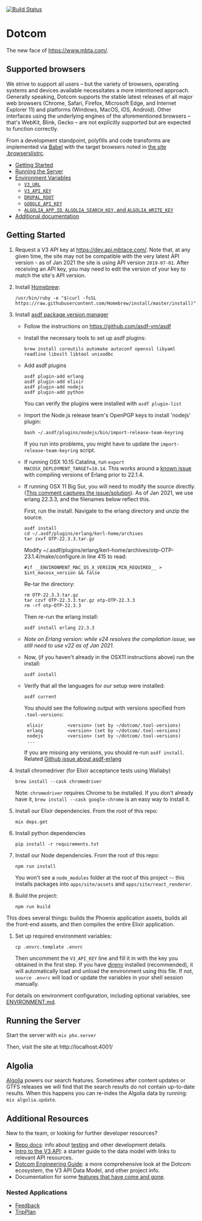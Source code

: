 [![Build Status](https://semaphoreci.com/api/v1/mbta/dotcom/branches/master/badge.svg)](https://semaphoreci.com/mbta/dotcom)

# Dotcom

The new face of https://www.mbta.com/. 

## Supported browsers 

We strive to support all users – but the variety of browsers, operating systems and devices available necessitates a more intentioned approach. Generally speaking, Dotcom supports the stable latest releases of all major web browsers (Chrome, Safari, Firefox, Microsoft Edge, and Internet Explorer 11) and platforms (Windows, MacOS, iOS, Android). 
Other interfaces using the underlying engines of the aforementioned browsers – that's WebKit, Blink, Gecko – are not explicitly supported but are expected to function correctly.

From a development standpoint, polyfills and code transforms are implemented via [Babel](https://babeljs.io/docs/en/next/babel-preset-env.html#browserslist-integration) with the target browsers noted in [the site .browserslistrc](apps/site/assets/.browserslistrc).


- [Getting Started](#getting-started)
- [Running the Server](#running-the-server)
- [Environment Variables](docs/ENVIRONMENT.md)
    - [`V3_URL`](docs/ENVIRONMENT.md#v3_url)
    - [`V3_API_KEY`](docs/ENVIRONMENT.md#v3_api_key)
    - [`DRUPAL_ROOT`](docs/ENVIRONMENT.md#drupal_root)
    - [`GOOGLE_API_KEY`](docs/ENVIRONMENT.md#google_api_key)
    - [`ALGOLIA_APP_ID`, `ALGOLIA_SEARCH_KEY`, and `ALGOLIA_WRITE_KEY`](docs/ENVIRONMENT.md#algolia_app_id-algolia_search_key-and-algolia_write_key)
- [Additional documentation](#additional-documentation)

## Getting Started

1. Request a V3 API key at https://dev.api.mbtace.com/. Note that, at
any given time, the site may not be compatible with the very latest API version - as of Jan 2021 the site is using API version `2019-07-01`. After receiving an API key, you may need to edit the version of your key to match the site's API version.

1. Install [Homebrew](https://docs.brew.sh/Installation.html):
    ```
    /usr/bin/ruby -e "$(curl -fsSL https://raw.githubusercontent.com/Homebrew/install/master/install)"
    ```

1. Install [asdf package version manager](https://github.com/asdf-vm/asdf)
   * Follow the instructions on https://github.com/asdf-vm/asdf
   * Install the necessary tools to set up asdf plugins:

     ```
     brew install coreutils automake autoconf openssl libyaml readline libxslt libtool unixodbc
     ```

   * Add asdf plugins

     ```
     asdf plugin-add erlang
     asdf plugin-add elixir
     asdf plugin-add nodejs
     asdf plugin-add python
     ```
     You can verify the plugins were installed with `asdf plugin-list`

   * Import the Node.js release team's OpenPGP keys to install 'nodejs' plugin:

     ```
     bash ~/.asdf/plugins/nodejs/bin/import-release-team-keyring
     ```

     If you run into problems, you might have to update the `import-release-team-keyring` script.

   * If running OSX 10.15 Catalina, run `export MACOSX_DEPLOYMENT_TARGET=10.14`.
     This works around a [known issue](https://github.com/asdf-vm/asdf-erlang/issues/116)
     with compiling versions of Erlang prior to 22.1.4.

   * If running OSX 11 Big Sur, you will need to modify the source directly.
     ([This comment captures the issue/solution](https://github.com/asdf-vm/asdf-erlang/issues/161#issuecomment-731558207)). As of Jan 2021, we use erlang 22.3.3, and the filenames below reflect this.

     First, run the install. Navigate to the erlang directory and unzip the source.

     ```
     asdf install
     cd ~/.asdf/plugins/erlang/kerl-home/archives
     tar zxvf OTP-22.3.3.tar.gz
     ```
     Modify ~/.asdf/plugins/erlang/kerl-home/archives/otp-OTP-23.1.4/make/configure.in line 415 to read:
     ```
     #if __ENVIRONMENT_MAC_OS_X_VERSION_MIN_REQUIRED__ > $int_macosx_version && false
     ```
     Re-tar the directory:
     ```
     rm OTP-22.3.3.tar.gz
     tar czvf OTP-22.3.3.tar.gz otp-OTP-22.3.3
     rm -rf otp-OTP-22.3.3
     ```
     Then re-run the erlang install:
     ```
     asdf install erlang 22.3.3
     ```
   
   * _Note on Erlang version:  while v24 resolves the compilation issue, we still need to use v22 as of Jan 2021._

   * Now, (if you haven't already in the OSX11 instructions above) run the install:

     ```
     asdf install
     ```

   * Verify that all the languages for our setup were installed:

     ```
     asdf current
     ```

     You should see the following output with versions specified from `.tool-versions`:

     ```
      elixir         <version> (set by ~/dotcom/.tool-versions)
      erlang         <version> (set by ~/dotcom/.tool-versions)
      nodejs         <version> (set by ~/dotcom/.tool-versions)
      ...
     ```

     If you are missing any versions, you should re-run `asdf install`. Related [Github issue about asdf-erlang](https://github.com/asdf-vm/asdf-erlang/issues/57)

1. Install chromedriver (for Elixir acceptance tests using Wallaby)
    ```
    brew install --cask chromedriver
    ```
   Note: `chromedriver` requires Chrome to be installed. If you don't already
   have it, `brew install --cask google-chrome` is an easy way to install it.

1. Install our Elixir dependencies. From the root of this repo:
    ```
    mix deps.get
    ```

1. Install python dependencies
    ```
    pip install -r requirements.txt
    ```

1. Install our Node dependencies. From the root of this repo:
    ```
    npm run install
    ```
    You won't see a `node_modules` folder at the root of this project -- this installs packages into `apps/site/assets` and `apps/site/react_renderer`.

1.  Build the project:
    ```
    npm run build
    ```
  This does several things: builds the Phoenix application assets, builds all the front-end assets, and then compiles the entire Elixir application.

1. Set up required environment variables:
    ```
    cp .envrc.template .envrc
    ```
   Then uncomment the `V3_API_KEY` line and fill it in with the key you obtained
   in the first step. If you have [direnv] installed (recommended), it will automatically load
   and unload the environment using this file. If not, `source .envrc` will load
   or update the variables in your shell session manually.

[direnv]: https://github.com/direnv/direnv

For details on environment configuration, including optional variables, see
[ENVIRONMENT.md](docs/ENVIRONMENT.md).

## Running the Server

Start the server with `mix phx.server`

Then, visit the site at http://localhost:4001/

## Algolia

[Algolia](https://www.algolia.com) powers our search features. Sometimes after content updates or GTFS releases we will find that the search results do not contain up-to-date results. When this happens you can re-index the Algolia data by running: `mix algolia.update`.

## Additional Resources

New to the team, or looking for further developer resources?
- [Repo docs](docs): info about [testing](docs/TESTING.md) and other development details.
- [Intro to the V3 API](https://github.com/mbta/wiki/blob/master/api/intro.md): a starter guide to the data model with links to relevant API resources.
- [Dotcom Engineering Guide](https://docs.google.com/document/d/1Vg-8-APtBk7JYuj0TgWvcrWjU5mEA9vCk58aaJgq02Q/edit): a more comprehensive look at the Dotcom ecosystem, the V3 API Data Model, and other project info.
- Documentation for some [features that have come and gone](docs/SeasonalFeatures.md).

### Nested Applications

- [Feedback](apps/feedback/README.md)
- [TripPlan](apps/trip_plan/README.md)
